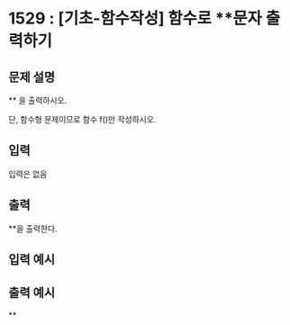 # 1529 : [기초-함수작성] 함수로 **문자 출력하기
  
## 문제 설명
** 을 출력하시오.

단, 함수형 문제이므로 함수 f()만 작성하시오.

## 입력
입력은 없음

## 출력
**을 출력한다.

## 입력 예시   

## 출력 예시
**